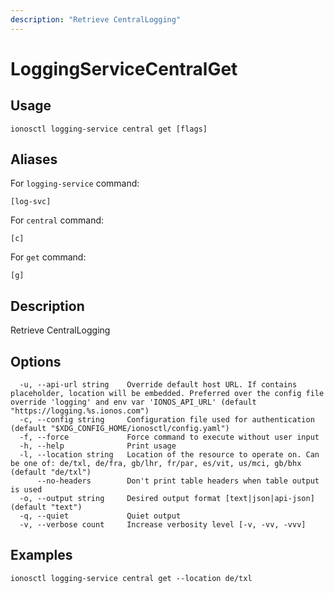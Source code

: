 ```yaml
---
description: "Retrieve CentralLogging"
---
```


# LoggingServiceCentralGet

## Usage

```text
ionosctl logging-service central get [flags]
```

## Aliases

For `logging-service` command:

```text
[log-svc]
```

For `central` command:

```text
[c]
```

For `get` command:

```text
[g]
```

## Description

Retrieve CentralLogging

## Options

```text
  -u, --api-url string    Override default host URL. If contains placeholder, location will be embedded. Preferred over the config file override 'logging' and env var 'IONOS_API_URL' (default "https://logging.%s.ionos.com")
  -c, --config string     Configuration file used for authentication (default "$XDG_CONFIG_HOME/ionosctl/config.yaml")
  -f, --force             Force command to execute without user input
  -h, --help              Print usage
  -l, --location string   Location of the resource to operate on. Can be one of: de/txl, de/fra, gb/lhr, fr/par, es/vit, us/mci, gb/bhx (default "de/txl")
      --no-headers        Don't print table headers when table output is used
  -o, --output string     Desired output format [text|json|api-json] (default "text")
  -q, --quiet             Quiet output
  -v, --verbose count     Increase verbosity level [-v, -vv, -vvv]
```

## Examples

```text
ionosctl logging-service central get --location de/txl
```

